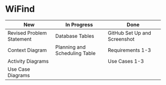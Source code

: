 # WiFind

| New | In Progress | Done |
| --- | ----------- | ---- |
| Revised Problem Statement | Database Tables | GitHub Set Up and Screenshot |
| Context Diagram | Planning and Scheduling Table | Requirements 1-3 |
| Activity Diagrams |  | Use Cases 1-3 |
| Use Case Diagrams |  |  |
